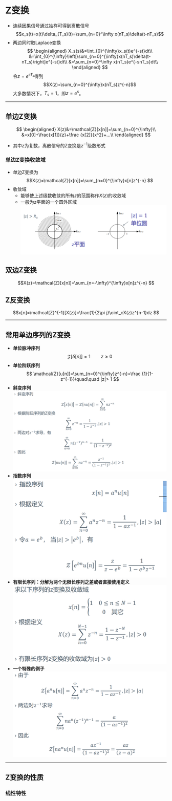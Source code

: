 # Z变换

+ 连续因果信号通过抽样可得到离散信号
  $$x_s(t)=x(t)\delta_{T_s}(t)=\sum_{n=0}^\infty x(nT_s)\delta(t-nT_s)$$
+ 两边同时取Laplace变换
  $$
  \begin{aligned}
  X_s(s)&=\int_{0}^{\infty}x_s(t)e^{-st}dt\\
  &=\int_{0}^{\infty}\left[\sum_{n=0}^{\infty}x(nT_s)\delta(t-nT_s)\right]e^{-st}dt\\
  &=\sum_{n=0}^\infty x(nT_s)e^{-snT_s}dt\\
  \end{aligned}
  $$
  令$z=e^{sT_s}$得到
  $$X(z)=\sum_{n=0}^{\infty}x(nT_s)z^{-n}$$
  大多数情况下，$T_s=1$，即$z=e^{s}$。

---
## 单边Z变换
$$
\begin{aligned}
X(z)&=\mathcal{Z}[x[n]]=\sum_{n=0}^{\infty}\\
&=x[0]+\frac{x[1]}{z}+\frac {x[2]}{x^2}+...\\
\end{aligned}
$$
+ 其中$z$为复数，离散信号的Z变换是$z^{-1}$级数形式

### 单边Z变换收敛域
+ 单边Z变换为
  $$X(z)=\mathcal{Z}[x[n]]=\sum_{n=0}^{\infty}x[n]z^{-n} $$
+ 收敛域
  + 能够使上述级数收敛的所有$z$的范围称作$X(z)$的收敛域
  + 一般为$z$平面的一个圆外区域  
  ![](img/2020-12-14-11-28-32.png)

## 双边Z变换
$$X(z)=\mathcal{Z}[x[n]]=\sum_{n=-\infty}^{\infty}x[n]z^{-n} $$

## Z反变换
$$x[n]=\mathcal{Z}^{-1}[X(z)]=\frac{1}{2\pi j}\oint_cX(z)z^{n-1}dz $$

---
## 常用单边序列的Z变换
+ **单位脉冲序列**
  $$ \mathcal{Z}[\delta[n]]=1\quad\quad z\geq 0 $$
+ **单位阶跃序列**
  $$ \mathcal{Z}[u[n]]=\sum_{n=0}^{\infty}z^{-n}=\frac {1}{1-z^{-1}}\quad\quad |z|> 1 $$
+ **斜变序列**  
  ![](img/2020-12-14-11-31-16.png)
+ **指数序列**  
  ![](img/2020-12-14-11-32-03.png)
+ **有限长序列：分解为两个无限长序列之差或者直接使用定义**   
  ![](img/2020-12-14-11-33-02.png)
+ **一个特殊的例子**  
  ![](img/2020-12-14-11-34-59.png)

---

## Z变换的性质

### 线性特性

